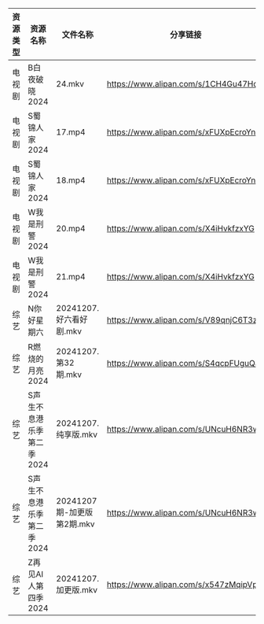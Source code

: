 | 资源类型 | 资源名称            | 文件名称                 | 分享链接                                 | 更新时间                |
| ---- | --------------- | -------------------- | ------------------------------------ | ------------------- |
| 电视剧  | B白夜破晓2024       | 24.mkv               | https://www.alipan.com/s/1CH4Gu47Hq3 | 2024-12-07 12:05:08 |
| 电视剧  | S蜀锦人家2024       | 17.mp4               | https://www.alipan.com/s/xFUXpEcroYn | 2024-12-07 14:06:04 |
| 电视剧  | S蜀锦人家2024       | 18.mp4               | https://www.alipan.com/s/xFUXpEcroYn | 2024-12-07 14:06:04 |
| 电视剧  | W我是刑警2024       | 20.mp4               | https://www.alipan.com/s/X4iHvkfzxYG | 2024-12-07 00:06:10 |
| 电视剧  | W我是刑警2024       | 21.mp4               | https://www.alipan.com/s/X4iHvkfzxYG | 2024-12-07 00:06:09 |
| 综艺   | N你好星期六          | 20241207.好六看好剧.mkv   | https://www.alipan.com/s/V89qnjC6T3z | 2024-12-07 14:07:06 |
| 综艺   | R燃烧的月亮2024      | 20241207.第32期.mkv    | https://www.alipan.com/s/S4qcpFUguQa | 2024-12-07 14:07:18 |
| 综艺   | S声生不息港乐季第二季2024 | 20241207.纯享版.mkv     | https://www.alipan.com/s/UNcuH6NR3w3 | 2024-12-07 14:09:59 |
| 综艺   | S声生不息港乐季第二季2024 | 20241207期-加更版第2期.mkv | https://www.alipan.com/s/UNcuH6NR3w3 | 2024-12-07 14:09:58 |
| 综艺   | Z再见AI人第四季2024   | 20241207.加更版.mkv     | https://www.alipan.com/s/x547zMqipVp | 2024-12-07 13:08:37 |
